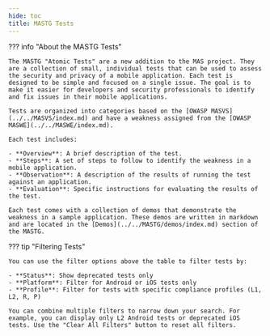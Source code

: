 ```yaml
---
hide: toc
title: MASTG Tests
---
```


??? info "About the MASTG Tests"

    The MASTG "Atomic Tests" are a new addition to the MAS project. They are a collection of small, individual tests that can be used to assess the security and privacy of a mobile application. Each test is designed to be simple and focused on a single issue. The goal is to make it easier for developers and security professionals to identify and fix issues in their mobile applications.

    Tests are organized into categories based on the [OWASP MASVS](../../MASVS/index.md) and have a weakness assigned from the [OWASP MASWE](../../MASWE/index.md).

    Each test includes:

    - **Overview**: A brief description of the test.
    - **Steps**: A set of steps to follow to identify the weakness in a mobile application.
    - **Observation**: A description of the results of running the test against an application.
    - **Evaluation**: Specific instructions for evaluating the results of the test.

    Each test comes with a collection of demos that demonstrate the weakness in a sample application. These demos are written in markdown and are located in the [Demos](../../MASTG/demos/index.md) section of the MASTG.


??? tip "Filtering Tests"
    
    You can use the filter options above the table to filter tests by:
    
    - **Status**: Show deprecated tests only
    - **Platform**: Filter for Android or iOS tests only
    - **Profile**: Filter for tests with specific compliance profiles (L1, L2, R, P)
    
    You can combine multiple filters to narrow down your search. For example, you can display only L2 Android tests or deprecated iOS tests. Use the "Clear All Filters" button to reset all filters.